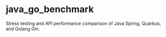 # java_go_benchmark
Stress testing and API performance comparison of Java Spring, Quarkus, and Golang Gin.

